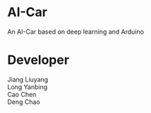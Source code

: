 # AI-Car
An AI-Car based on deep learning and Arduino
# Developer
Jiang Liuyang  
Long Yanbing  
Cao Chen  
Deng Chao
